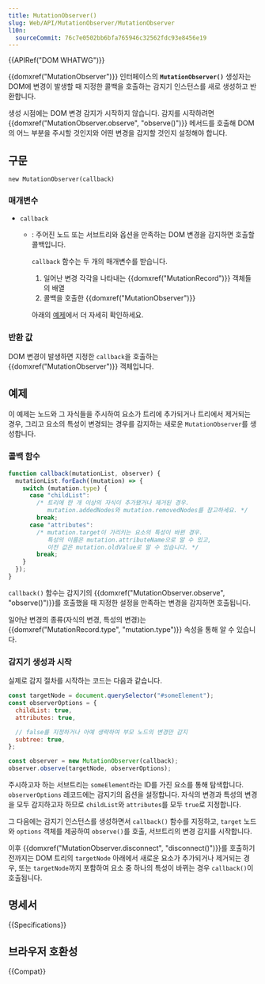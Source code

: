 ```yaml
---
title: MutationObserver()
slug: Web/API/MutationObserver/MutationObserver
l10n:
  sourceCommit: 76c7e0502bb6bfa765946c32562fdc93e8456e19
---
```


{{APIRef("DOM WHATWG")}}

{{domxref("MutationObserver")}} 인터페이스의 **`MutationObserver()`** 생성자는 DOM에 변경이 발생할 때 지정한 콜백을 호출하는 감지기 인스턴스를 새로 생성하고 반환합니다.

생성 시점에는 DOM 변경 감지가 시작하지 않습니다. 감지를 시작하려면 {{domxref("MutationObserver.observe", "observe()")}} 메서드를 호출해 DOM의 어느 부분을 주시할 것인지와 어떤 변경을 감지할 것인지 설정해야 합니다.

## 구문

```js-nolint
new MutationObserver(callback)
```

### 매개변수

- `callback`

  - : 주어진 노드 또는 서브트리와 옵션을 만족하는 DOM 변경을 감지하면 호출할 콜백입니다.

    `callback` 함수는 두 개의 매개변수를 받습니다.

    1. 일어난 변경 각각을 나타내는 {{domxref("MutationRecord")}} 객체들의 배열
    2. 콜백을 호출한 {{domxref("MutationObserver")}}

    아래의 [예제](#예제)에서 더 자세히 확인하세요.

### 반환 값

DOM 변경이 발생하면 지정한 `callback`을 호출하는 {{domxref("MutationObserver")}} 객체입니다.

## 예제

이 예제는 노드와 그 자식들을 주시하여 요소가 트리에 추가되거나 트리에서 제거되는 경우, 그리고 요소의 특성이 변경되는 경우를 감지하는 새로운 `MutationObserver`를 생성합니다.

### 콜백 함수

```js
function callback(mutationList, observer) {
  mutationList.forEach((mutation) => {
    switch (mutation.type) {
      case "childList":
        /* 트리에 한 개 이상의 자식이 추가됐거나 제거된 경우.
           mutation.addedNodes와 mutation.removedNodes를 참고하세요. */
        break;
      case "attributes":
        /* mutation.target이 가리키는 요소의 특성이 바뀐 경우.
           특성의 이름은 mutation.attributeName으로 알 수 있고,
           이전 값은 mutation.oldValue로 알 수 있습니다. */
        break;
    }
  });
}
```

`callback()` 함수는 감지기의 {{domxref("MutationObserver.observe", "observe()")}}를 호출했을 때 지정한 설정을 만족하는 변경을 감지하면 호출됩니다.

일어난 변경의 종류(자식의 변경, 특성의 변경)는 {{domxref("MutationRecord.type", "mutation.type")}} 속성을 통해 알 수 있습니다.

### 감지기 생성과 시작

실제로 감지 절차를 시작하는 코드는 다음과 같습니다.

```js
const targetNode = document.querySelector("#someElement");
const observerOptions = {
  childList: true,
  attributes: true,

  // false를 지정하거나 아예 생략하여 부모 노드의 변경만 감지
  subtree: true,
};

const observer = new MutationObserver(callback);
observer.observe(targetNode, observerOptions);
```

주시하고자 하는 서브트리는 `someElement`라는 ID를 가진 요소를 통해 탐색합니다. `observerOptions` 레코드에는 감지기의 옵션을 설정합니다. 자식의 변경과 특성의 변경을 모두 감지하고자 하므로 `childList`와 `attributes`를 모두 `true`로 지정합니다.

그 다음에는 감지기 인스턴스를 생성하면서 `callback()` 함수를 지정하고, `target` 노드와 `options` 객체를 제공하여 `observe()`를 호출, 서브트리의 변경 감지를 시작합니다.

이후 {{domxref("MutationObserver.disconnect", "disconnect()")}}를 호출하기 전까지는 DOM 트리의 `targetNode` 아래에서 새로운 요소가 추가되거나 제거되는 경우, 또는 `targetNode`까지 포함하여 요소 중 하나의 특성이 바뀌는 경우 `callback()`이 호출됩니다.

## 명세서

{{Specifications}}

## 브라우저 호환성

{{Compat}}
